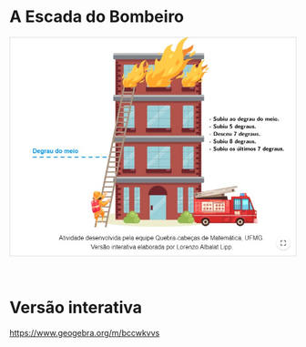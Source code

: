 # A Escada do Bombeiro

![](preview.png)

<br>

# Versão interativa

https://www.geogebra.org/m/bccwkvvs